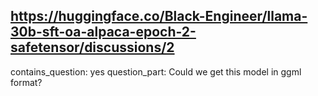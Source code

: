 ## https://huggingface.co/Black-Engineer/llama-30b-sft-oa-alpaca-epoch-2-safetensor/discussions/2

contains_question: yes
question_part: Could we get this model in ggml format?